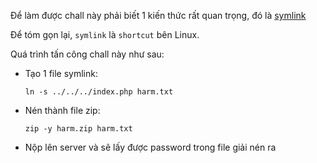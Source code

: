 Để làm được chall này phải biết 1 kiến thức rất quan trọng, đó là [symlink](https://tsublogs.wordpress.com/2017/04/05/pentest-qa-cung-tsu-2-symlink-attack/)

Để tóm gọn lại, `symlink` là `shortcut` bên Linux.

Quá trình tấn công chall này như sau:

- Tạo 1 file symlink:

  `ln -s ../../../index.php harm.txt`

- Nén thành file zip:

  `zip -y harm.zip harm.txt`

- Nộp lên server và sẽ lấy được password trong file giải nén ra